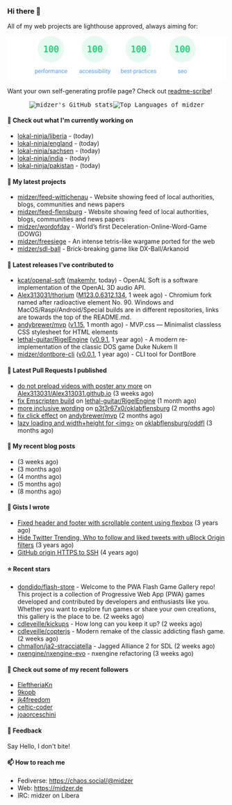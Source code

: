 ### Hi there 👋

All of my web projects are lighthouse approved, always aiming for:

<p align="center">
  <kbd><img src="https://github.com/midzer/midzer/blob/master/lighthouse.svg" alt="Lighthouse score 100s"></kbd>
</p>

Want your own self-generating profile page? Check out [readme-scribe](https://github.com/muesli/readme-scribe)!

<p align="center">
  <kbd><img src="https://github-readme-stats.vercel.app/api?username=midzer&show_icons=true&hide_title=true&hide_border=true&theme=tokyonight" alt="midzer's GitHub stats"><img height="165" src="https://github-readme-stats.vercel.app/api/top-langs/?username=midzer&layout=compact&langs_count=8&hide_border=true&theme=tokyonight" alt="Top Languages of midzer"></kbd>
</p>

#### 👷 Check out what I'm currently working on

- [lokal-ninja/liberia](https://github.com/lokal-ninja/liberia) -  (today)
- [lokal-ninja/england](https://github.com/lokal-ninja/england) -  (today)
- [lokal-ninja/sachsen](https://github.com/lokal-ninja/sachsen) -  (today)
- [lokal-ninja/india](https://github.com/lokal-ninja/india) -  (today)
- [lokal-ninja/pakistan](https://github.com/lokal-ninja/pakistan) -  (today)

#### 🌱 My latest projects

- [midzer/feed-wittichenau](https://github.com/midzer/feed-wittichenau) - Website showing feed of local authorities, blogs, communities and news papers
- [midzer/feed-flensburg](https://github.com/midzer/feed-flensburg) - Website showing feed of local authorities, blogs, communities and news papers
- [midzer/wordofday](https://github.com/midzer/wordofday) - World’s first Deceleration-Online-Word-Game (DOWG)
- [midzer/freesiege](https://github.com/midzer/freesiege) - An intense tetris-like wargame ported for the web
- [midzer/sdl-ball](https://github.com/midzer/sdl-ball) - Brick-breaking game like DX-Ball/Arkanoid

#### 🔭 Latest releases I've contributed to

- [kcat/openal-soft](https://github.com/kcat/openal-soft) ([makemhr](https://github.com/kcat/openal-soft/releases/tag/makemhr), today) - OpenAL Soft is a software implementation of the OpenAL 3D audio API.
- [Alex313031/thorium](https://github.com/Alex313031/thorium) ([M123.0.6312.134](https://github.com/Alex313031/thorium/releases/tag/M123.0.6312.134), 1 week ago) - Chromium fork named after radioactive element No. 90. Windows and MacOS/Raspi/Android/Special builds are in different repositories, links are towards the top of the README.md.
- [andybrewer/mvp](https://github.com/andybrewer/mvp) ([v1.15](https://github.com/andybrewer/mvp/releases/tag/v1.15), 1 month ago) - MVP.css — Minimalist classless CSS stylesheet for HTML elements
- [lethal-guitar/RigelEngine](https://github.com/lethal-guitar/RigelEngine) ([v0.9.1](https://github.com/lethal-guitar/RigelEngine/releases/tag/v0.9.1), 1 year ago) - A modern re-implementation of the classic DOS game Duke Nukem II
- [midzer/dontbore-cli](https://github.com/midzer/dontbore-cli) ([v0.0.1](https://github.com/midzer/dontbore-cli/releases/tag/v0.0.1), 1 year ago) - CLI tool for DontBore

#### 🔨 Latest Pull Requests I published

- [do not preload videos with poster any more](https://github.com/Alex313031/Alex313031.github.io/pull/26) on [Alex313031/Alex313031.github.io](https://github.com/Alex313031/Alex313031.github.io) (3 weeks ago)
- [fix Emscripten build](https://github.com/lethal-guitar/RigelEngine/pull/921) on [lethal-guitar/RigelEngine](https://github.com/lethal-guitar/RigelEngine) (1 month ago)
- [more inclusive wording](https://github.com/p3t3r67x0/oklabflensburg/pull/1) on [p3t3r67x0/oklabflensburg](https://github.com/p3t3r67x0/oklabflensburg) (2 months ago)
- [fix click effect](https://github.com/andybrewer/mvp/pull/112) on [andybrewer/mvp](https://github.com/andybrewer/mvp) (2 months ago)
- [lazy loading and width&#43;height for &lt;img&gt;](https://github.com/oklabflensburg/oddfl/pull/2) on [oklabflensburg/oddfl](https://github.com/oklabflensburg/oddfl) (3 months ago)

#### 📜 My recent blog posts

- [](https://midzer.de/porting-games-for-the-web-with-emscripten) (3 weeks ago)
- [](https://midzer.de/kaiserschmarrn) (3 months ago)
- [](https://midzer.de/the-future-is-remix) (4 months ago)
- [](https://midzer.de/obatzda) (5 months ago)
- [](https://midzer.de/how-to-disrupt-an-online-conversation-legally) (8 months ago)

#### 📓 Gists I wrote

- [Fixed header and footer with scrollable content using flexbox](https://gist.github.com/3893ce8c0bec6f805ec1a7bb3269775d) (3 years ago)
- [Hide Twitter Trending, Who to follow and liked tweets with uBlock Origin filters](https://gist.github.com/1afc39bdf5adbfe0020d1c2212b76b87) (3 years ago)
- [GitHub origin HTTPS to SSH](https://gist.github.com/3ceba8ad7d956e02d9e920b121d8d059) (4 years ago)

#### ⭐ Recent stars

- [dondido/flash-store](https://github.com/dondido/flash-store) - Welcome to the PWA Flash Game Gallery repo! This project is a collection of Progressive Web App (PWA) games developed and contributed by developers and enthusiasts like you. Whether you want to explore fun games or share your own creations, this gallery is the place to be. (2 weeks ago)
- [cdleveille/kickups](https://github.com/cdleveille/kickups) - How long can you keep it up? (2 weeks ago)
- [cdleveille/copterjs](https://github.com/cdleveille/copterjs) - Modern remake of the classic addicting flash game. (2 weeks ago)
- [chmallon/ja2-stracciatella](https://github.com/chmallon/ja2-stracciatella) - Jagged Alliance 2 for SDL (2 weeks ago)
- [nxengine/nxengine-evo](https://github.com/nxengine/nxengine-evo) - nxengine refactoring (3 weeks ago)

#### 👯 Check out some of my recent followers

- [EleftheriaKn](https://github.com/EleftheriaKn)
- [9kopb](https://github.com/9kopb)
- [jk4freedom](https://github.com/jk4freedom)
- [celtic-coder](https://github.com/celtic-coder)
- [joaorceschini](https://github.com/joaorceschini)

#### 💬 Feedback

Say Hello, I don't bite!

#### 📫 How to reach me

- Fediverse: https://chaos.social/@midzer
- Web: https://midzer.de
- IRC: midzer on Libera
